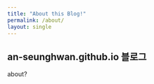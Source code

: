 ```yaml
---
title: "About this Blog!"
permalink: /about/
layout: single
---
```


## an-seunghwan.github.io 블로그

about?
